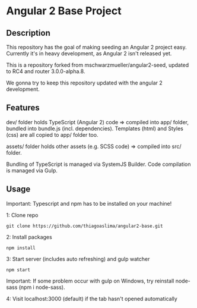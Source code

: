 # Angular 2 Base Project

## Description
This repository has the goal of making seeding an Angular 2 project easy. Currently it's in heavy development, as Angular 2 isn't released yet.

This is a repository forked from mschwarzmueller/angular2-seed, updated to RC4 and router 3.0.0-alpha.8.

We gonna try to keep this repository updated with the angular 2 development.

## Features
dev/ folder holds TypeScript (Angular 2) code => compiled into app/ folder, bundled into bundle.js (incl. dependencies). Templates (html) and Styles (css) are all copied to app/ folder too.

assets/ folder holds other assets (e.g. SCSS code) => compiled into src/ folder.

Bundling of TypeScript is managed via SystemJS Builder. Code compilation is managed via Gulp.

## Usage
Important: Typescript and npm has to be installed on your machine!

1: Clone repo
```
git clone https://github.com/thiagoaslima/angular2-base.git
```
2: Install packages
```
npm install
```
3: Start server (includes auto refreshing) and gulp watcher
```
npm start
```
Important: If some problem occur with gulp on Windows, try reinstall node-sass (npm i node-sass).

4: Visit localhost:3000 (default) if the tab hasn't opened automatically
